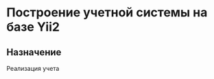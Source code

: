 Построение учетной системы на базе Yii2
============================

Назначение
----------
Реализация учета
